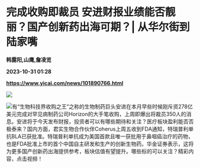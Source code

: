 # 完成收购即裁员 安进财报业绩能否靓丽？国产创新药出海可期？| 从华尔街到陆家嘴
**韩露阳,山鹰,詹凌览**

**2023-10-31 01:28**

**https://www.yicai.com/news/101890766.html**

![](https://imgcdn.yicai.com/uppics/slides/2023/10/77a2660f9db59076c8c6cd8c596a0779.jpg)

![](https://imgcdn.yicai.com/uppics/images/2023/10/d2ee7cf59df3182e4c5eb0497eab7670.jpg)有“生物科技界收购之王”之称的生物制药巨头安进在本月早些时候刚斥资278亿美元完成对罕见病制药公司Horizon的大手笔收购，上周即爆出将裁员350人的消息。安进将于今天发布财报，投资者可以有哪些期待和关注？医疗板块盈利能否否极泰来？国内方面，君实生物合作伙伴Coherus上周五收到FDA通知，特瑞普利单抗BLA已获批准。特瑞普利单抗成为美国首款且唯一获批用于鼻咽癌治疗的药物，也是FDA批准上市的首个中国自主研发和生产的创新生物药。华金证券表示，这将为更多国产创新药出海提供参考，板块估值有望提升。哪些标的可以关注？精彩内容，点击视频！